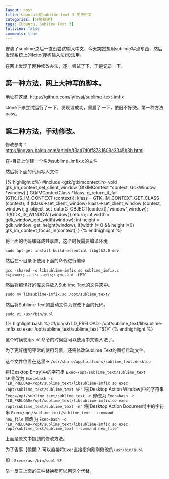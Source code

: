 ```yaml
---
layout: post
title: Ubuntu上使sublime text 3 支持中文
categories: [环境搭建]
tags: [Ubuntu, Sublime Text 3]
fullview: false
comments: true
---
```

安装了sublime之后一直没尝试输入中文，今天突然想用sublime写点东西，然后发现系统上的fcitx(搜狗输入法)没法用。

在网上发现了两种修改办法，逐一尝试了下，于是记录一下。

## 第一种方法，网上大神写的脚本。

地址在这里: <https://github.com/lyfeyaj/sublime-text-imfix>

clone下来尝试运行了一下，发现没成功，重启了一下，依旧不好使。第一种方法pass。

## 第二种方法，手动修改。

修改参考：<http://jingyan.baidu.com/article/f3ad7d0ff8731609c3345b3b.html>

在<code>~</code>目录上创建一个名为sublime_imfix.c的文件

然后将下面的代码写入文件

{% highlight c%}
#include <gtk/gtkimcontext.h>
void gtk_im_context_set_client_window (GtkIMContext *context,
         GdkWindow    *window)
{
 GtkIMContextClass *klass;
 g_return_if_fail (GTK_IS_IM_CONTEXT (context));
 klass = GTK_IM_CONTEXT_GET_CLASS (context);
 if (klass->set_client_window)
   klass->set_client_window (context, window);
 g_object_set_data(G_OBJECT(context),"window",window);
 if(!GDK_IS_WINDOW (window))
   return;
 int width = gdk_window_get_width(window);
 int height = gdk_window_get_height(window);
 if(width != 0 && height !=0)
   gtk_im_context_focus_in(context);
}
{% endhighlight %}

将上面的代码编译成共享库，这个时候需要编译环境

<code>sudo apt-get install build-essential libgtk2.0-dev</code>

然后在～目录下使用下面的命令进行编译

<code>gcc -shared -o libsublime-imfix.so sublime_imfix.c  `pkg-config --libs --cflags gtk+-2.0` -fPIC</code>

然后将编译好的库文件放入Sublime Text的文件夹中。

<code>sudo mv libsublime-imfix.so /opt/sublime_text/</code>

然后将Sublime Text的启动文件为修改下面的代码。

<code>sudo vi /usr/bin/subl</code>

{% highlight bash %}
#!/bin/sh
LD_PRELOAD=/opt/sublime_text/libsublime-imfix.so exec /opt/sublime_text/sublime_text "$@"
{% endhighlight %}

这个时候使用<code>subl</code>命令的时候就可以使用中文输入法了。

为了更好适配平常的使用习惯，还需修改Sublime Text的图标启动文件。

这个文件位置在这里-> <code>/usr/share/applications/sublime_text.desktop</code>

将[Desktop Entry]中的字符串
<code>Exec=/opt/sublime_text/sublime_text %F</code>
修改为
<code>Exec=bash -c "LD_PRELOAD=/opt/sublime_text/libsublime-imfix.so exec /opt/sublime_text/sublime_text %F"</code>
将[Desktop Action Window]中的字符串
<code>Exec=/opt/sublime_text/sublime_text -n</code>
修改为
<code>Exec=bash -c "LD_PRELOAD=/opt/sublime_text/libsublime-imfix.so exec /opt/sublime_text/sublime_text -n"</code>
将[Desktop Action Document]中的字符串
<code>Exec=/opt/sublime_text/sublime_text --command new_file</code>
修改为
<code>Exec=bash -c "LD_PRELOAD=/opt/sublime_text/libsublime-imfix.so exec /opt/sublime_text/sublime_text --command new_file"</code>

上面是原文中提到的修改方法。

为了省事【偷懒？
可以直接将<code>Exec</code>直接指向刚刚修改的<code>/usr/bin/subl</code>

即：<code>Exec=/usr/bin/subl %F</code>

举一反三上面的三种替换都可以用这个代替。
